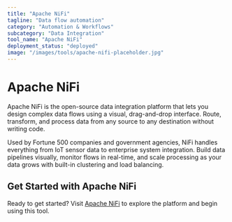 ```yaml
---
title: "Apache NiFi"
tagline: "Data flow automation"
category: "Automation & Workflows"
subcategory: "Data Integration"
tool_name: "Apache NiFi"
deployment_status: "deployed"
image: "/images/tools/apache-nifi-placeholder.jpg"
---
```


# Apache NiFi

Apache NiFi is the open-source data integration platform that lets you design complex data flows using a visual, drag-and-drop interface. Route, transform, and process data from any source to any destination without writing code.

Used by Fortune 500 companies and government agencies, NiFi handles everything from IoT sensor data to enterprise system integration. Build data pipelines visually, monitor flows in real-time, and scale processing as your data grows with built-in clustering and load balancing.

## Get Started with Apache NiFi

Ready to get started? Visit [Apache NiFi](https://nifi.apache.org) to explore the platform and begin using this tool.
